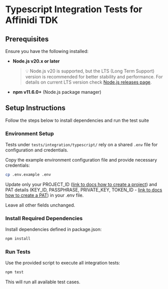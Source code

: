 # Typescript Integration Tests for Affinidi TDK

## Prerequisites

Ensure you have the following installed:

- **Node.js v20.x or later**
  > 💡 Node.js v20 is supported, but the LTS (Long Term Support) version is recommended for better stability and performance.
  > For details on current LTS version check [Node.js releases page](https://nodejs.org/en/about/previous-releases).
- **npm v11.6.0+** (Node.js package manager)

## Setup Instructions

Follow the steps below to install dependencies and run the test suite

### Environment Setup

Tests under `tests/integration/typescript/` rely on a shared `.env` file for configuration and credentials.

Copy the example environment configuration file and provide necessary credentials:

```bash
cp .env.example .env
```

Update only your PROJECT_ID ([link to docs how to create a project](https://docs.affinidi.com/docs/get-started/create-project/)) and PAT details (KEY_ID, PASSPHRASE, PRIVATE_KEY, TOKEN_ID - [link to docs how to create a PAT](https://docs.affinidi.com/dev-tools/affinidi-tdk/get-access-token/)) in your .env file.

Leave all other fields unchanged.

### Install Required Dependencies

Install dependencies defined in package.json:

```bash
npm install
```

### Run Tests

Use the provided script to execute all integration tests:

```bash
npm test
```

This will run all available test cases.
